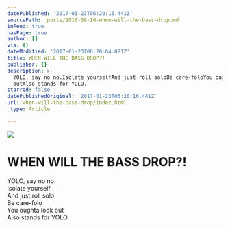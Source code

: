 ```yaml
---
datePublished: '2017-01-23T06:20:16.441Z'
sourcePath: _posts/2016-09-10-when-will-the-bass-drop.md
inFeed: true
hasPage: true
author: []
via: {}
dateModified: '2017-01-23T06:20:04.881Z'
title: WHEN WILL THE BASS DROP?!
publisher: {}
description: >-
  YOLO, say no no.Isolate yourselfAnd just roll soloBe care-foloYou oughta look
  outAlso stands for YOLO.
starred: false
datePublishedOriginal: '2017-01-23T06:20:16.441Z'
url: when-will-the-bass-drop/index.html
_type: Article

---
```

![](https://the-grid-user-content.s3-us-west-2.amazonaws.com/ab1d32e2-16fc-4dad-825d-aebf87d9d535.png)

# WHEN WILL THE BASS DROP?!

YOLO, say no no.  
Isolate yourself  
And just roll solo  
Be care-folo  
You oughta look out  
Also stands for YOLO.